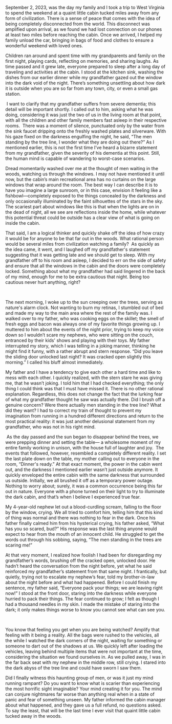 September 2, 2023, was the day my family and I took a trip to West Virginia to spend the weekend at a quaint little cabin tucked miles away from any form of civilization. There is a sense of peace that comes with the idea of being completely disconnected from the world. This disconnect was amplified upon arrival, as we found we had lost connection on our phones at least two miles before reaching the cabin. Once we arrived, I helped my family unload the car, bringing in bags of food and clothes to ensure a wonderful weekend with loved ones.

Children ran around and spent time with my grandparents and family on the first night, playing cards, reflecting on memories, and sharing laughs. As time passed and it grew late, everyone prepared to sleep after a long day of traveling and activities at the cabin. I stood at the kitchen sink, washing the dishes from our earlier dinner while my grandfather gazed out the window into the dark void of the night. There’s something unsettling about how dark it is outside when you are so far from any town, city, or even a small gas station.

 I want to clarify that my grandfather suffers from severe dementia; this detail will be important shortly. I called out to him, asking what he was doing, considering it was just the two of us in the living room at that point, with all the children and other family members fast asleep in their respective rooms.  There was a moment of silence, punctuated only by the water from the sink faucet dripping onto the freshly washed plates and silverware. With his gaze fixed on the darkness engulfing the night, he said, “The men standing by the tree line, I wonder what they are doing out there?” As I mentioned earlier, this is not the first time I’ve heard a bizarre statement from my grandfather, given the severity of his dementia at this point. Still, the human mind is capable of wandering to worst-case scenarios.

Dread momentarily washed over me at the thought of men waiting in the woods, watching us through the windows. I may not have mentioned it until now, but the cabin’s main recreational area has no curtains on the large windows that wrap around the room. The best way I can describe it is to have you imagine a large sunroom, or in this case, envision it feeling like a fishbowl—completely exposed to the things concealed by the darkness and only occasionally illuminated by the faint silhouettes of the stars in the sky. The scariest part about windows like this is that when the lights are on in the dead of night, all we see are reflections inside the home, while whatever this potential threat could be outside has a clear view of what is going on inside the cabin.

That said, I am a logical thinker and quickly shake off the idea of how crazy it would be for anyone to be that far out in the woods. What rational person would be several miles from civilization watching a family?  As quickly as the idea came, it went, and I laughed off my grandfather's statement suggesting that it was getting late and we should get to sleep. With my grandfather off to his room and asleep, I decided to err on the side of safety and ensure that all the windows in the cabin and the doors were completely locked. Something about what my grandfather had said lingered in the back of my mind, enough for me to be extra cautious that night. Being too cautious never hurt anything, right?

 

The next morning, I woke up to the sun creeping over the trees, serving as nature's alarm clock. Not wanting to burn my retinas, I stumbled out of bed and made my way to the main area where the rest of the family was. I walked over to my father, who was cooking eggs on the skillet; the smell of fresh eggs and bacon was always one of my favorite things growing up. I muttered to him about the events of the night prior, trying to keep my voice down so I wouldn’t scare my nephews, who were sitting on the couch, entranced by their kids' shows and playing with their toys. My father interrupted my story, which I was telling in a joking manner, thinking he might find it funny, with a rather abrupt and stern response. “Did you leave the sliding door unlocked last night? It was cracked open slightly this morning.” I called his bluff almost immediately.

My father and I have a tendency to give each other a hard time and like to mess with each other. I quickly realized, with the stern stare he was giving me, that he wasn’t joking. I told him that I had checked everything; the only thing I could think was that I must have missed it. There is no other rational explanation. Regardless, this does not change the fact that the lurking fear of what my grandfather thought he saw was actually there. Did I brush off a genuine concern? Were there actually men standing in the tree line? What did they want? I had to correct my train of thought to prevent my imagination from running in a hundred different directions and return to the most practical reality: it was just another delusional statement from my grandfather, who was not in his right mind.

 As the day passed and the sun began to disappear behind the trees, we were prepping dinner and setting the table— a wholesome moment of my entire family working in unison, with the house full of laughter and joy.  The events that followed, however, resembled a completely different reality. I set the last plate down on the table, my mother calling out to everyone in the room, “Dinner's ready.” At that exact moment, the power in the cabin went out, and the darkness I mentioned earlier wasn’t just outside anymore. It quickly enveloped the entire cabin with the same darkness that surrounded us outside. Initially, we all brushed it off as a temporary power outage. Nothing to worry about; surely, it was a common occurrence being this far out in nature. Everyone with a phone turned on their light to try to illuminate the dark cabin, and that’s when I believe I experienced true fear.

My 4-year-old nephew let out a blood-curdling scream, falling to the floor by the window, crying. We all tried to comfort him, telling him that this kind of thing was normal and there was nothing to fear in the dark. Once his father finally calmed him from his hysterical crying, his father asked, “What has you so scared, bud?” His response was the last thing anyone would expect to hear from the mouth of an innocent child. He struggled to get the words out through his sobbing, saying, “The men standing in the trees are scaring me!”

 At that very moment, I realized how foolish I had been for disregarding my grandfather’s words, brushing off the cracked open, unlocked door. He hadn’t heard the conversation from the night before, yet what he said reinforced my grandfather’s statement from that same night. I frantically, but quietly, trying not to escalate my nephew’s fear, told my brother-in-law about the night before and what had happened. Before I could finish my sentence, my father said, “Everyone pack your things; we are leaving right now!” I stood at the front door, staring into the darkness while everyone hurried to pack their things. The fear continued to grow; I felt as though I had a thousand needles in my skin. I made the mistake of staring into the dark; it only makes things worse to know you cannot see what can see you.

 

You know that feeling you get when you are being watched? Amplify that feeling with it being a reality. All the bags were rushed to the vehicles, all the while I watched the dark corners of the night, waiting for something or someone to dart out of the shadows at us. We quickly left after loading the vehicles, leaving behind multiple items that were not important at the time, considering the situation we found ourselves in. As we pulled away, I was in the far back seat with my nephew in the middle row, still crying. I stared into the dark abyss of the tree line and could have sworn I saw them.

 Did I finally witness this haunting group of men, or was it just my mind running rampant? Do you want to know what is scarier than experiencing the most horrific sight imaginable? Your mind creating it for you. The mind can conjure nightmares far worse than anything real when in a state of panic and fear of something unseen. My father informed the cabin manager about what happened, and they gave us a full refund, no questions asked. To say the least, that will be the last time I ever visit that quaint little cabin tucked away in the woods.